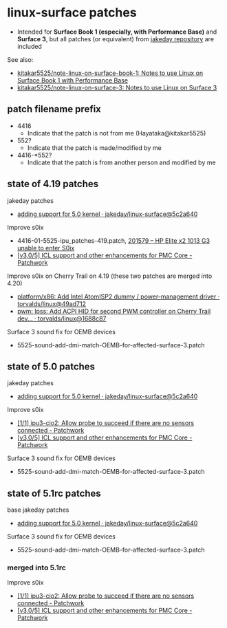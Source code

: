 # linux-surface patches

- Intended for **Surface Book 1 (especially, with Performance Base)** and **Surface 3**, but all patches (or equivalent) from [jakeday repository](https://github.com/jakeday/linux-surface) are included

See also:
- [kitakar5525/note-linux-on-surface-book-1: Notes to use Linux on Surface Book 1 with Performance Base](https://github.com/kitakar5525/note-linux-on-surface-book-1)
- [kitakar5525/note-linux-on-surface-3: Notes to use Linux on Surface 3](https://github.com/kitakar5525/note-linux-on-surface-3)



## patch filename prefix

- 4416
	- Indicate that the patch is not from me (Hayataka@kitakar5525)
- 552?
	- Indicate that the patch is made/modified by me
- 4416-*552?
	- Indicate that the patch is from another person and modified by me



## state of 4.19 patches

jakeday patches
- [adding support for 5.0 kernel · jakeday/linux-surface@5c2a640](https://github.com/jakeday/linux-surface/commit/5c2a640308d7628f0af341531e078c996b1ba917)

Improve s0ix
- 4416-01-5525-ipu_patches-419.patch, [201579 – HP Elite x2 1013 G3 unable to enter S0ix](https://bugzilla.kernel.org/show_bug.cgi?id=201579)
- [[v3,0/5] ICL support and other enhancements for PMC Core - Patchwork](https://patchwork.kernel.org/cover/10812541/)

Improve s0ix on Cherry Trail on 4.19 (these two patches are merged into 4.20)
- [platform/x86: Add Intel AtomISP2 dummy / power-management driver · torvalds/linux@49ad712](https://github.com/torvalds/linux/commit/49ad712afa88c502831d37f7089d98eac441fb80)
- [pwm: lpss: Add ACPI HID for second PWM controller on Cherry Trail dev… · torvalds/linux@1688c87](https://github.com/torvalds/linux/commit/1688c8717118f37191d824862a006c8373d261de)

Surface 3 sound fix for OEMB devices
- 5525-sound-add-dmi-match-OEMB-for-affected-surface-3.patch



## state of 5.0 patches

jakeday patches
- [adding support for 5.0 kernel · jakeday/linux-surface@5c2a640](https://github.com/jakeday/linux-surface/commit/5c2a640308d7628f0af341531e078c996b1ba917)

Improve s0ix
- [[1/1] ipu3-cio2: Allow probe to succeed if there are no sensors connected - Patchwork](https://patchwork.kernel.org/patch/10714257/)
- [[v3,0/5] ICL support and other enhancements for PMC Core - Patchwork](https://patchwork.kernel.org/cover/10812541/)

Surface 3 sound fix for OEMB devices
- 5525-sound-add-dmi-match-OEMB-for-affected-surface-3.patch



## state of 5.1rc patches

base jakeday patches
- [adding support for 5.0 kernel · jakeday/linux-surface@5c2a640](https://github.com/jakeday/linux-surface/commit/5c2a640308d7628f0af341531e078c996b1ba917)

Surface 3 sound fix for OEMB devices
- 5525-sound-add-dmi-match-OEMB-for-affected-surface-3.patch

### merged into 5.1rc

Improve s0ix
- [[1/1] ipu3-cio2: Allow probe to succeed if there are no sensors connected - Patchwork](https://patchwork.kernel.org/patch/10714257/)
- [[v3,0/5] ICL support and other enhancements for PMC Core - Patchwork](https://patchwork.kernel.org/cover/10812541/)